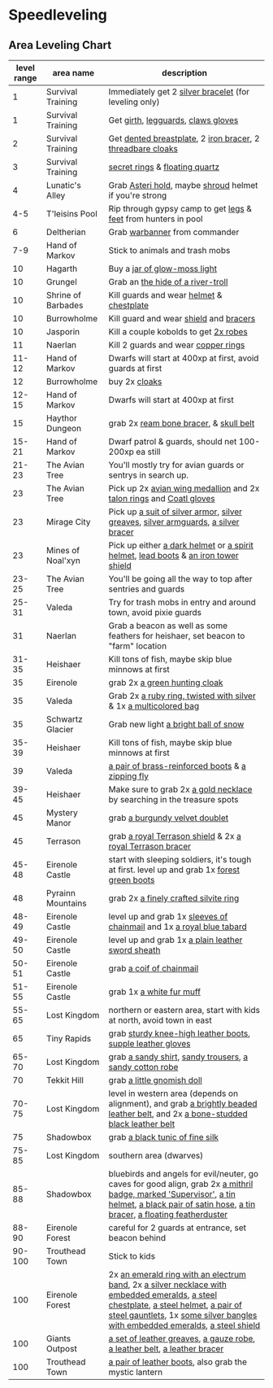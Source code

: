 # Speedleveling

## Area Leveling Chart

| level range | area name | description |
| --- | --- | --- |
| 1 | Survival Training | Immediately get 2 [silver bracelet](https://nathanielinman.github.io/AdventuresUnlimited/#/items?vnum=3772) (for leveling only) |
| 1 | Survival Training | Get [girth](https://nathanielinman.github.io/AdventuresUnlimited/#/items?vnum=3780), [legguards](https://nathanielinman.github.io/AdventuresUnlimited/#/items?vnum=3768), [claws gloves](https://nathanielinman.github.io/AdventuresUnlimited/#/items?vnum=3709) |
| 2 | Survival Training | Get [dented breastplate](https://nathanielinman.github.io/AdventuresUnlimited/#/items?vnum=3764), 2 [iron bracer](https://nathanielinman.github.io/AdventuresUnlimited/#/items?vnum=3753), 2 [threadbare cloaks](https://nathanielinman.github.io/AdventuresUnlimited/#/items?vnum=3705) |
| 3 | Survival Training | [secret rings](https://nathanielinman.github.io/AdventuresUnlimited/#/items?vnum=3763) & [floating quartz](https://nathanielinman.github.io/AdventuresUnlimited/#/items?vnum=3770) |
| 4 | Lunatic's Alley | Grab [Asteri hold](https://nathanielinman.github.io/AdventuresUnlimited/#/items?vnum=25388), maybe [shroud](https://nathanielinman.github.io/AdventuresUnlimited/#/items?vnum=25382) helmet if you're strong |
| 4-5 | T'leisins Pool | Rip through gypsy camp to get [legs](https://nathanielinman.github.io/AdventuresUnlimited/#/items?vnum=12216) & [feet](https://nathanielinman.github.io/AdventuresUnlimited/#/items?vnum=12217) from hunters in pool |
| 6 | Deltherian | Grab [warbanner](https://nathanielinman.github.io/AdventuresUnlimited/#/items?vnum=1993) from commander |
| 7-9 | Hand of Markov | Stick to animals and trash mobs |
| 10 | Hagarth | Buy a [jar of glow-moss light](https://nathanielinman.github.io/AdventuresUnlimited/#/items?vnum=6636) |
| 10 | Grungel | Grab an [the hide of a river-troll](https://nathanielinman.github.io/AdventuresUnlimited/#/items?vnum=2802) |
| 10 | Shrine of Barbades | Kill guards and wear [helmet](https://nathanielinman.github.io/AdventuresUnlimited/#/items?vnum=6233) & [chestplate](https://nathanielinman.github.io/AdventuresUnlimited/#/items?vnum=6208) |
| 10 | Burrowholme | Kill guard and wear [shield](https://nathanielinman.github.io/AdventuresUnlimited/#/items?vnum=20730) and [bracers](https://nathanielinman.github.io/AdventuresUnlimited/#/items?vnum=20731) |
| 10 | Jasporin | Kill a couple kobolds to get [2x robes](https://nathanielinman.github.io/AdventuresUnlimited/#/items?vnum=11408) |
| 11 | Naerlan | Kill 2 guards and wear [copper rings](https://nathanielinman.github.io/AdventuresUnlimited/#/items?vnum=3364) |
| 11-12 | Hand of Markov | Dwarfs will start at 400xp at first, avoid guards at first |
| 12 | Burrowholme | buy 2x [cloaks](https://nathanielinman.github.io/AdventuresUnlimited/#/items?vnum=20717) |
| 12-15 | Hand of Markov | Dwarfs will start at 400xp at first |
| 15 | Haythor Dungeon | grab 2x [ream bone bracer](https://nathanielinman.github.io/AdventuresUnlimited/#/items?vnum=18923), & [skull belt](https://nathanielinman.github.io/AdventuresUnlimited/#/items?vnum=18944) |
| 15-21 | Hand of Markov | Dwarf patrol & guards, should net 100-200xp ea still |
| 21-23 | The Avian Tree | You'll mostly try for avian guards or sentrys in search up. |
| 23 | The Avian Tree | Pick up 2x [avian wing medallion](https://nathanielinman.github.io/AdventuresUnlimited/#/items?vnum=20321) and 2x [talon rings](https://nathanielinman.github.io/AdventuresUnlimited/#/items?vnum=20318) and [Coatl gloves](https://nathanielinman.github.io/AdventuresUnlimited/#/items?vnum=20326) |
| 23 | Mirage City | Pick up [a suit of silver armor](https://nathanielinman.github.io/AdventuresUnlimited/#/items?vnum=26933), [silver greaves](https://nathanielinman.github.io/AdventuresUnlimited/#/items?num=26938), [silver armguards](https://nathanielinman.github.io/AdventuresUnlimited/#/items?vnum=26931), [a silver bracer](https://nathanielinman.github.io/AdventuresUnlimited/#/items?vnum=26936) |
| 23 | Mines of Noal'xyn | Pick up either [a dark helmet](https://nathanielinman.github.io/AdventuresUnlimited/#/items?vnum=10050) or [a spirit helmet](https://nathanielinman.github.io/AdventuresUnlimited/#/items?vnum=10044), [lead boots](https://nathanielinman.github.io/AdventuresUnlimited/#/items?vnum=10066) & [an iron tower shield](https://nathanielinman.github.io/AdventuresUnlimited/#/items?vnum=10076) |
| 23-25 | The Avian Tree | You'll be going all the way to top after sentries and guards |
| 25-31 | Valeda | Try for trash mobs in entry and around town, avoid pixie guards |
| 31 | Naerlan | Grab a beacon as well as some feathers for heishaer, set beacon to "farm" location |
| 31-35 | Heishaer | Kill tons of fish, maybe skip blue minnows at first |
| 35 | Eirenole | grab 2x [a green hunting cloak](https://nathanielinman.github.io/AdventuresUnlimited/#/items?vnum=25173) |
| 35 | Valeda | Grab 2x [a ruby ring, twisted with silver](https://nathanielinman.github.io/AdventuresUnlimited/#/items?vnum=10845) & 1x [a multicolored bag](https://nathanielinman.github.io/AdventuresUnlimited/#/items?vnum=10870) |
| 35 | Schwartz Glacier | Grab new light [a bright ball of snow](https://nathanielinman.github.io/AdventuresUnlimited/#/items?vnum=3662) |
| 35-39 | Heishaer | Kill tons of fish, maybe skip blue minnows at first |
| 39 | Valeda | [a pair of brass-reinforced boots](https://nathanielinman.github.io/AdventuresUnlimited/#/items?vnum=10834) & [a zipping fly](https://nathanielinman.github.io/AdventuresUnlimited/#/items?vnum=10832) |
| 39-45 | Heishaer | Make sure to grab 2x [a gold necklace](hhttps://nathanielinman.github.io/AdventuresUnlimited/#/items?vnum=13707) by searching in the treasure spots |
| 45 | Mystery Manor | grab [a burgundy velvet doublet](https://nathanielinman.github.io/AdventuresUnlimited/#/items?vnum=15074) |
| 45 | Terrason | grab [a royal Terrason shield](https://nathanielinman.github.io/AdventuresUnlimited/#/items?vnum=29180) & 2x [a royal Terrason bracer](https://nathanielinman.github.io/AdventuresUnlimited/#/items?vnum=29179) |
| 45-48 | Eirenole Castle | start with sleeping soldiers, it's tough at first. level up and grab 1x [forest green boots](https://nathanielinman.github.io/AdventuresUnlimited/#/items?vnum=15264) |
| 48 | Pyrainn Mountains | grab 2x [a finely crafted silvite ring](https://nathanielinman.github.io/AdventuresUnlimited/#/items?vnum=5724) |
| 48-49 | Eirenole Castle | level up and grab 1x [sleeves of chainmail](https://nathanielinman.github.io/AdventuresUnlimited/#/items?vnum=15239) and 1x [a royal blue tabard](https://nathanielinman.github.io/AdventuresUnlimited/#/items?vnum=15237) |
| 49-50 | Eirenole Castle | level up and grab 1x [a plain leather sword sheath](https://nathanielinman.github.io/AdventuresUnlimited/#/items?vnum=15242) |
| 50-51 | Eirenole Castle | grab [a coif of chainmail](https://nathanielinman.github.io/AdventuresUnlimited/#/items?vnum=15257) |
| 51-55 | Eirenole Castle | grab 1x [a white fur muff](https://nathanielinman.github.io/AdventuresUnlimited/#/items?vnum=15234) |
| 55-65 | Lost Kingdom | northern  or eastern area, start with kids at north, avoid town in east |
| 65 | Tiny Rapids | grab [sturdy knee-high leather boots](https://nathanielinman.github.io/AdventuresUnlimited/#/items?vnum=17387), [supple leather gloves](https://nathanielinman.github.io/AdventuresUnlimited/#/items?vnum=17400) |
| 65-70 | Lost Kingdom | grab [a sandy shirt](https://nathanielinman.github.io/AdventuresUnlimited/#/items?vnum=11752), [sandy trousers](https://nathanielinman.github.io/AdventuresUnlimited/#/items?vnum=11753), [a sandy cotton robe](https://nathanielinman.github.io/AdventuresUnlimited/#/items?vnum=11756) |
| 70 | Tekkit Hill | grab [a little gnomish doll](https://nathanielinman.github.io/AdventuresUnlimited/#/items?vnum=10172) |
| 70-75 | Lost Kingdom | level in western area (depends on alignment), and grab [a brightly beaded leather belt](https://nathanielinman.github.io/AdventuresUnlimited/#/items?vnum=11766), and 2x [a bone-studded black leather belt](https://nathanielinman.github.io/AdventuresUnlimited/#/items?vnum=11764) |
| 75 | Shadowbox | grab [a black tunic of fine silk](https://nathanielinman.github.io/AdventuresUnlimited/#/items?vnum=19421) |
| 75-85 | Lost Kingdom | southern area (dwarves) |
| 85-88 | Shadowbox | bluebirds and angels for evil/neuter, go caves for good align, grab 2x [a mithril badge, marked 'Supervisor'](https://nathanielinman.github.io/AdventuresUnlimited/#/items?vnum=19405), [a tin helmet](https://nathanielinman.github.io/AdventuresUnlimited/#/items?vnum=19435), [a black pair of satin hose](https://nathanielinman.github.io/AdventuresUnlimited/#/items?vnum=19423), [a tin bracer](https://nathanielinman.github.io/AdventuresUnlimited/#/items?vnum=19434), [a floating featherduster](https://nathanielinman.github.io/AdventuresUnlimited/#/items?vnum=19431) |
| 88-90 | Eirenole Forest | careful for 2 guards at entrance, set beacon behind |
| 90-100 | Trouthead Town | Stick to kids |
| 100 | Eirenole Forest | 2x [an emerald ring with an electrum band](https://nathanielinman.github.io/AdventuresUnlimited/#/items?vnum=21419), 2x [a silver necklace with embedded emeralds](https://nathanielinman.github.io/AdventuresUnlimited/#/items?vnum=21415), [a steel chestplate](https://nathanielinman.github.io/AdventuresUnlimited/#/items?vnum=21428), [a steel helmet](https://nathanielinman.github.io/AdventuresUnlimited/#/items?vnum=21423), [a pair of steel gauntlets](https://nathanielinman.github.io/AdventuresUnlimited/#/items?vnum=21424), 1x [some silver bangles with embedded emeralds](https://nathanielinman.github.io/AdventuresUnlimited/#/items?vnum=21416), [a steel shield](https://nathanielinman.github.io/AdventuresUnlimited/#/items?vnum=21425) |
| 100 | Giants Outpost | [a set of leather greaves](https://nathanielinman.github.io/AdventuresUnlimited/#/items?vnum=20413), [a gauze robe](https://nathanielinman.github.io/AdventuresUnlimited/#/items?vnum=20417), [a leather belt](https://nathanielinman.github.io/AdventuresUnlimited/#/items?vnum=20419), [a leather bracer](https://nathanielinman.github.io/AdventuresUnlimited/#/items?vnum=20412) |
| 100 | Trouthead Town | [a pair of leather boots](https://nathanielinman.github.io/AdventuresUnlimited/#/items?vnum=14255), also grab the mystic lantern |
